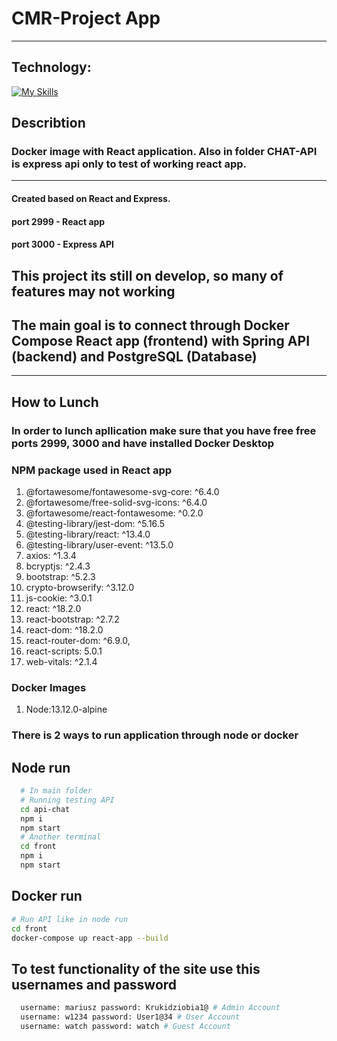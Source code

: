 # CMR-Project App
___
## Technology:
[![My Skills](https://skillicons.dev/icons?i=docker,react,nodejs,js,css,html,bootstrap)](https://skillicons.dev)

## Describtion
### Docker image with React application. Also in folder CHAT-API is express api only to test of working react app.
---
#### Created based on React and Express.
#### port 2999 - React app
#### port 3000 - Express API  
## This project its still on develop, so many of features may not working
## The main goal is to connect through Docker Compose React app (frontend) with Spring API (backend) and PostgreSQL (Database)
---
## How to Lunch
### In order to lunch apllication make sure that you have free free ports 2999, 3000 and have installed Docker Desktop
### NPM package used in React app
1. @fortawesome/fontawesome-svg-core: ^6.4.0
1. @fortawesome/free-solid-svg-icons: ^6.4.0
1. @fortawesome/react-fontawesome: ^0.2.0
1. @testing-library/jest-dom: ^5.16.5
1. @testing-library/react: ^13.4.0
1. @testing-library/user-event: ^13.5.0
1. axios: ^1.3.4
1. bcryptjs: ^2.4.3
1. bootstrap: ^5.2.3
1. crypto-browserify: ^3.12.0
1. js-cookie: ^3.0.1
1. react: ^18.2.0
1. react-bootstrap: ^2.7.2
1. react-dom: ^18.2.0
1. react-router-dom: ^6.9.0,
1. react-scripts: 5.0.1
1. web-vitals: ^2.1.4

### Docker Images
1. Node:13.12.0-alpine

### There is 2 ways to run application through node or docker
## Node run
```bash
  # In main folder
  # Running testing API
  cd api-chat
  npm i
  npm start
  # Another terminal
  cd front
  npm i
  npm start
```
## Docker run
```bash
# Run API like in node run
cd front 
docker-compose up react-app --build
```
## To test functionality of the site use this usernames and password
```bash
  username: mariusz password: Krukidziobia1@ # Admin Account
  username: w1234 password: User1@34 # User Account
  username: watch password: watch # Guest Account
```
